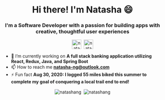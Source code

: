 <!--
**natashang/natashang** is a ✨ _special_ ✨ repository because its `README.md` (this file) appears on your GitHub profile.

Here are some ideas to get you started:

- 🔭 I’m currently working on ...
- 🌱 I’m currently learning ...
- 👯 I’m looking to collaborate on ...
- 🤔 I’m looking for help with ...
- 💬 Ask me about ...
- 📫 How to reach me: ...
- 😄 Pronouns: ...
- ⚡ Fun fact: ...
-->
<h1 align="center">Hi there! I'm Natasha 😄</h1>
<h3 align="center">I'm a Software Developer with a passion for building apps with creative, thoughtful user experiences</h3>

<p align="center">
<a href="https://linkedin.com/in/natasha--ng" target="blank"><img align="center" src="https://cdn.jsdelivr.net/npm/simple-icons@3.0.1/icons/linkedin.svg" alt="natasha--ng" height="30" width="30" /></a>&nbsp;
<a href="mailto:natasha-ng@outlook.com" target="blank" tex><img align="center" src="https://cdn.jsdelivr.net/npm/simple-icons@3.0.1/icons/microsoftoutlook.svg" alt="natasha.ng" height="30" width="30" /></a>
</p>

- 🔭 I’m currently working on **A full stack banking application utilizing React, Redux, Java, and Spring Boot**
- 📫 How to reach me **natasha-ng@outlook.com**
- ⚡ Fun fact **Aug 30, 2020: I logged 55 miles biked this summer to complete my goal of conquering a local trail end to end!**

<!-- profile views
<p align="left"> <img src="https://komarev.com/ghpvc/?username=natashang" alt="natashang" /> </p>
-->

<!--&text_color=c9cacc&bg_color=1d1f21 -->
<p align="center">
  <img align="center" src="https://github-readme-stats.vercel.app/api/top-langs/?username=natashang&layout=compact&hide=c,hack&title_color=cc00cc" alt="natashang" />&nbsp;
  <img align="center" src="https://github-readme-stats.vercel.app/api?username=natashang&show_icons=true&title_color=cc00cc&icon_color=cc00cc" alt="natashang" />
</p>

